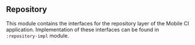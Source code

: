## Repository

This module contains the interfaces for the repository layer of the Mobile CI application.
Implementation of these interfaces can be found in `:repository-impl` module.
